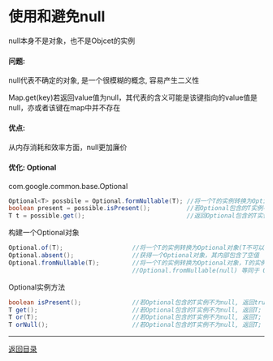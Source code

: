 使用和避免null
===


null本身不是对象，也不是Objcet的实例

#### 问题:
null代表不确定的对象, 是一个很模糊的概念, 容易产生二义性

Map.get(key)若返回value值为null，其代表的含义可能是该键指向的value值是null，亦或者该键在map中并不存在

#### 优点:
从内存消耗和效率方面，null更加廉价

#### 优化: Optional
com.google.common.base.Optional

```java
Optional<T> possbile = Optional.formNullable(T); //将一个T的实例转换为Optional对象(T可以为空)
boolean present = possible.isPresent();          //若Optional包含的T实例不为null，则返回true；若T实例为null，返回false
T t = possible.get();                            //返回Optional包含的T实例，该T实例必须不为空；否则，抛出一个IllegalStateException异常
```

构建一个Optional对象

```java
Optional.of(T);                   //将一个T的实例转换为Optional对象(T不可以为空)
Optional.absent();                //获得一个Optional对象，其内部包含了空值
Optional.fromNullable(T);         //将一个T的实例转换为Optional对象，T的实例可以不为空，也可以为空  
                                  //Optional.fromNullable(null) 等同于 Optional.absent()  
```

Optional实例方法

```java
boolean isPresent();              //若Optional包含的T实例不为null, 返回true; 否则, 返回false
T get();                          //若Optional包含的T实例不为null, 返回T; 否则, 抛出IllegalStateException
T or(T);                          //若Optional包含的T实例不为null, 返回T; 否则, 返回参数输入的T实例
T orNull();                       //若Optional包含的T实例不为null, 返回T; 否则, 返回null
```

------
[返回目录](碎片/README.md)